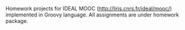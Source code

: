 Homework projects for IDEAL MOOC (http://liris.cnrs.fr/ideal/mooc/) implemented in Groovy language.
All assignments are under homework package.